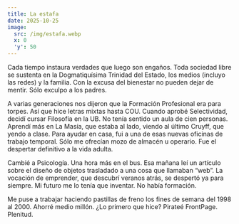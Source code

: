 ```yaml
---
title: La estafa
date: 2025-10-25
image:
  src: /img/estafa.webp
  x: 0
  'y': 50
---
```

Cada tiempo instaura verdades que luego son engaños. Toda sociedad libre se sustenta en la Dogmatiquísima Trinidad del Estado, los medios (incluyo las redes) y la familia. Con la excusa del bienestar no pueden dejar de mentir. Sólo exculpo a los padres.

A varias generaciones nos dijeron que la Formación Profesional era para torpes. Así que hice letras mixtas hasta COU. Cuando aprobé Selectividad, decidí cursar Filosofía en la UB. No tenía sentido un aula de cien personas. Aprendí más en La Masía, que estaba al lado, viendo al último Cruyff, que yendo a clase. Para ayudar en casa, fui a una de esas nuevas oficinas de trabajo temporal. Sólo me ofrecían mozo de almacén u operario. Fue el despertar definitivo a la vida adulta.

Cambié a Psicología. Una hora más en el bus. Esa mañana leí un artículo sobre el diseño de objetos trasladado a una cosa que llamaban “web”. La vocación de emprender, que descubrí veranos atrás, se despertó ya para siempre. Mi futuro me lo tenía que inventar. No había formación. 

Me puse a trabajar haciendo pastillas de freno los fines de semana del 1998 al 2000. Ahorré medio millón. ¿Lo primero que hice? Pirateé FrontPage. Plenitud.
